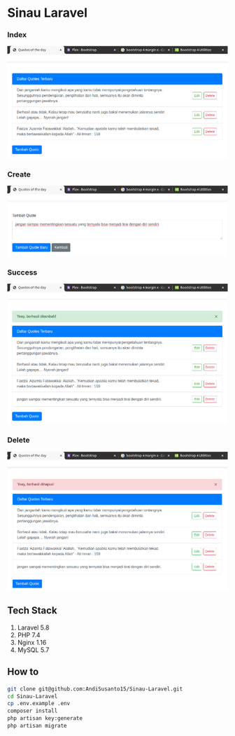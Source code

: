 # Sinau Laravel

### Index

![index](ss-mas/index.png)

### Create

![create](ss-mas/create.png)

### Success

![success](ss-mas/success.png)

### Delete

![delete](ss-mas/delete.png)

## Tech Stack

1. Laravel 5.8
1. PHP 7.4
1. Nginx 1.16
1. MySQL 5.7

## How to

```sh
git clone git@github.com:AndiSusanto15/Sinau-Laravel.git
cd Sinau-Laravel
cp .env.example .env
composer install
php artisan key:generate
php artisan migrate
```
